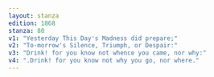 ```yaml
---
layout: stanza
edition: 1868
stanza: 80
v1: "Yesterday This Day's Madness did prepare;"
v2: "To-morrow's Silence, Triumph, or Despair:"
v3: "Drink! for you know not whence you came, nor why:"
v4: ".Drink! for you know not why you go, nor where."
---
```

